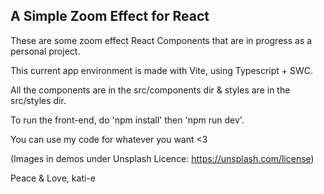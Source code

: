 A Simple Zoom Effect for React
-------------------------------------------

These are some zoom effect React Components that are in progress as a personal project.

This current app environment is made with Vite, using Typescript + SWC.

All the components are in the src/components dir & styles are in the src/styles dir.

To run the front-end, do 'npm install' then 'npm run dev'.

You can use my code for whatever you want <3

(Images in demos under Unsplash Licence: https://unsplash.com/license)

Peace & Love,
kati-e